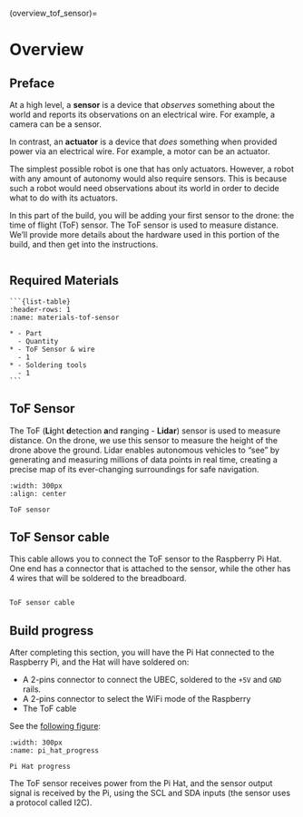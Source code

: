 (overview_tof_sensor)=
# Overview

## Preface

At a high level, a **sensor** is a device that _observes_ something about the world and reports its observations on an electrical wire. For example, a camera can be a sensor.

In contrast, an **actuator** is a device that _does_ something when provided power via an electrical wire. For example, a motor can be an actuator.

The simplest possible robot is one that has only actuators. However, a robot with any amount of autonomy would also require sensors. This is because such a robot would need observations about its world in order to decide what to do with its actuators.

In this part of the build, you will be adding your first sensor to the drone: the time of flight (ToF) sensor. The ToF sensor is used to measure distance. We’ll provide more details about the hardware used in this portion of the build, and then get into the instructions.

```{attention} You will need Build Part 1 completed before you can begin this build part.
```
## Required Materials
````{admonition} What you will need
```{list-table}
:header-rows: 1
:name: materials-tof-sensor

* - Part
  - Quantity
* - ToF Sensor & wire
  - 1
* - Soldering tools
  - 1
```
````
## ToF Sensor
The ToF (**Li**ght **d**etection **a**nd **r**anging - **Lidar**) sensor is used to measure distance. On the drone, we use this sensor to measure the height of the drone above the ground. Lidar enables autonomous vehicles to “see” by generating and measuring millions of data points in real time, creating a precise map of its ever-changing surroundings for safe navigation.

```{figure} ../_images/components-official/ToF-sensor.jpg
:width: 300px
:align: center

ToF sensor
```

## ToF Sensor cable

This cable allows you to connect the ToF sensor to the Raspberry Pi Hat. One end has a connector that is attached to the sensor, while the other has 4 wires that will be soldered to the breadboard.

```{figure} ../_images/tof-sensor/tof-cable.jpg

ToF sensor cable
```

## Build progress
After completing this section, you will have the Pi Hat connected to the Raspberry Pi, and the Hat will have soldered on:

* A 2-pins connector to connect the UBEC, soldered to the `+5V` and `GND` rails.
* A 2-pins connector to select the WiFi mode of the Raspberry
* The ToF cable

See the [following figure](pi_hat_progress):

```{figure} ../_images/tof-sensor/pi_hat_progress.jpg
:width: 300px
:name: pi_hat_progress

Pi Hat progress
```
The ToF sensor receives power from the Pi Hat, and the sensor output signal is received by the Pi, using the SCL and SDA inputs (the sensor uses a protocol called I2C).
